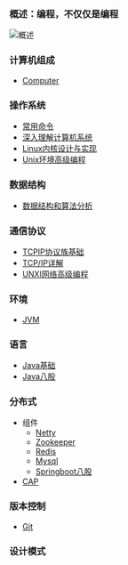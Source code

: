 ### 概述：编程，不仅仅是编程

![](/document/summary/summary.png "概述")

### 计算机组成
* <a href="./document/computer/Computer.md">Computer</a>

### 操作系统
* <a href="./document/system/command.md">常用命令</a>
* <a href="./document/system/">深入理解计算机系统</a>
* <a href="./document/system/">Linux内核设计与实现</a>
* <a href="./document/system/">Unix环境高级编程 </a>
   
### 数据结构
* <a href="./document/datastructures/algorithmAnalysis.md">数据结构和算法分析</a>

### 通信协议
* <a href="./document/communication/TCPIP基础.md">TCPIP协议族基础</a>
* <a href="./document/communication/">TCP/IP详解</a>
* <a href="./document/communication/01-TCPIP基础.md">UNXI网络高级编程</a>

### 环境
* <a href="./document/environment/JVM.md">JVM</a>

### 语言
* [Java基础](https://github.com/wittycat/java/blob/master/README.md)
* <a href="./document/distributed/JavaStereotype.md">Java八股</a>


### 分布式
* 组件
    * <a href="./document/distributed/Netty.md">Netty</a>
    * <a href="./document/distributed/Zookeeper.md">Zookeeper</a>
    * <a href="./document/distributed/Redis.md">Redis</a>
    * <a href="./document/distributed/Mysql.md">Mysql</a>
    * <a href="./document/distributed/Springboot.md">Springboot八股</a>
* [CAP](https://blog.csdn.net/jeffscott/article/details/88284625?spm=1001.2101.3001.6650.1&utm_medium=distribute.pc_relevant.none-task-blog-2%7Edefault%7ECTRLIST%7Edefault-1-88284625-blog-116128893.pc_relevant_multi_platform_whitelistv1&depth_1-utm_source=distribute.pc_relevant.none-task-blog-2%7Edefault%7ECTRLIST%7Edefault-1-88284625-blog-116128893.pc_relevant_multi_platform_whitelistv1&utm_relevant_index=2)
### 版本控制
* <a href="./document/version/Git.md">Git</a>

### 设计模式



